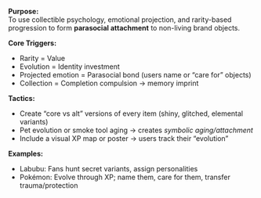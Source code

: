 **Purpose:**  
To use collectible psychology, emotional projection, and rarity-based progression to form **parasocial attachment** to non-living brand objects.

**Core Triggers:**

- Rarity = Value
- Evolution = Identity investment
- Projected emotion = Parasocial bond (users name or “care for” objects)
- Collection = Completion compulsion → memory imprint

**Tactics:**

- Create “core vs alt” versions of every item (shiny, glitched, elemental variants)
- Pet evolution or smoke tool aging → creates _symbolic aging/attachment_
- Include a visual XP map or poster → users track their “evolution”

**Examples:**

- Labubu: Fans hunt secret variants, assign personalities
- Pokémon: Evolve through XP; name them, care for them, transfer trauma/protection
